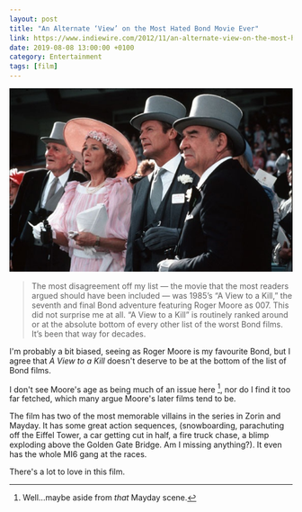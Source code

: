 ```yaml
---
layout: post
title: "An Alternate ‘View’ on the Most Hated Bond Movie Ever"
link: https://www.indiewire.com/2012/11/an-alternate-view-on-the-most-hated-bond-movie-ever-128899/
date: 2019-08-08 13:00:00 +0100
category: Entertainment
tags: [film]
---
```


<center>
	<img src="/images/2019/8/view-to-a-kill.png" alt="A View to a Kill" class="image-single" />
</center>

>The most disagreement off my list — the movie that the most readers argued should have been included — was 1985’s “A View to a Kill,” the seventh and final Bond adventure featuring Roger Moore as 007. This did not surprise me at all. “A View to a Kill” is routinely ranked around or at the absolute bottom of every other list of the worst Bond films. It’s been that way for decades.

I'm probably a bit biased, seeing as Roger Moore is my favourite Bond, but I agree that _A View to a Kill_ doesn't deserve to be at the bottom of the list of Bond films. 

I don't see Moore's age as being much of an issue here [^1], nor do I find it too far fetched, which many argue Moore's later films tend to be.

The film has two of the most memorable villains in the series in Zorin and Mayday. It has some great action sequences, (snowboarding, parachuting off the Eiffel Tower, a car getting cut in half, a fire truck chase, a blimp exploding above the Golden Gate Bridge. Am I missing anything?). It even has the whole MI6 gang at the races.

There's a lot to love in this film.

[^1]:Well...maybe aside from _that_ Mayday scene.